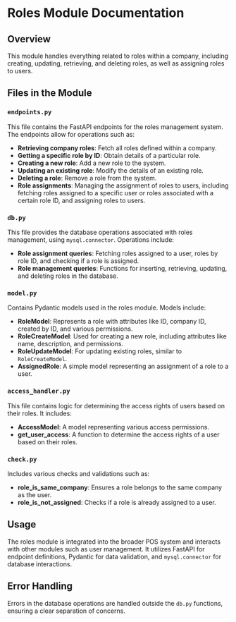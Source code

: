 # Roles Module Documentation

## Overview
This module handles everything related to roles within a company, including creating, updating, retrieving, and deleting roles, as well as assigning roles to users.

## Files in the Module

### `endpoints.py`
This file contains the FastAPI endpoints for the roles management system. The endpoints allow for operations such as:

- **Retrieving company roles**: Fetch all roles defined within a company.
- **Getting a specific role by ID**: Obtain details of a particular role.
- **Creating a new role**: Add a new role to the system.
- **Updating an existing role**: Modify the details of an existing role.
- **Deleting a role**: Remove a role from the system.
- **Role assignments**: Managing the assignment of roles to users, including fetching roles assigned to a specific user or roles associated with a certain role ID, and assigning roles to users.

### `db.py`
This file provides the database operations associated with roles management, using `mysql.connector`. Operations include:

- **Role assignment queries**: Fetching roles assigned to a user, roles by role ID, and checking if a role is assigned.
- **Role management queries**: Functions for inserting, retrieving, updating, and deleting roles in the database.

### `model.py`
Contains Pydantic models used in the roles module. Models include:

- **RoleModel**: Represents a role with attributes like ID, company ID, created by ID, and various permissions.
- **RoleCreateModel**: Used for creating a new role, including attributes like name, description, and permissions.
- **RoleUpdateModel**: For updating existing roles, similar to `RoleCreateModel`.
- **AssignedRole**: A simple model representing an assignment of a role to a user.

### `access_handler.py`
This file contains logic for determining the access rights of users based on their roles. It includes:

- **AccessModel**: A model representing various access permissions.
- **get_user_access**: A function to determine the access rights of a user based on their roles.

### `check.py`
Includes various checks and validations such as:

- **role_is_same_company**: Ensures a role belongs to the same company as the user.
- **role_is_not_assigned**: Checks if a role is already assigned to a user.

## Usage
The roles module is integrated into the broader POS system and interacts with other modules such as user management. It utilizes FastAPI for endpoint definitions, Pydantic for data validation, and `mysql.connector` for database interactions.

## Error Handling
Errors in the database operations are handled outside the `db.py` functions, ensuring a clear separation of concerns.
